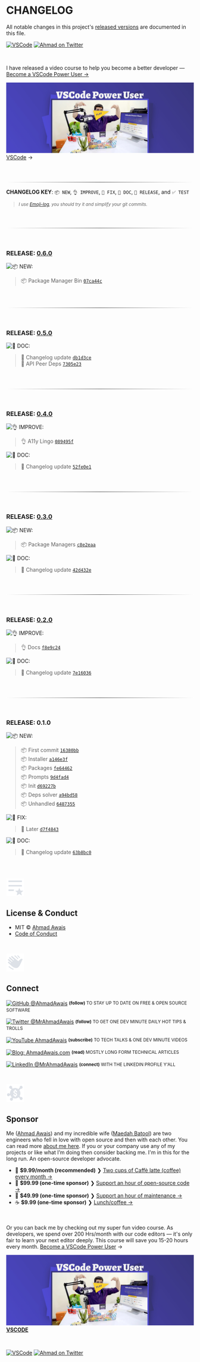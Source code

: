 # CHANGELOG

All notable changes in this project's [released versions](../../releases) are documented in this file.

[![VSCode](https://img.shields.io/badge/-VSCode.pro%20%E2%86%92-gray.svg?colorB=4D2AFF)](https://VSCode.pro/?utm_source=GitHubFOSS)
[![Ahmad on Twitter](https://img.shields.io/twitter/follow/mrahmadawais.svg?style=social&label=Follow%20@MrAhmadAwais)](https://twitter.com/mrahmadawais/)

<br>

I have released a video course to help you become a better developer — <a href="https://vscode.pro/?utm_source=GitHubFOSS" target="_blank">Become a VSCode Power User →</a></p>

<a href="https://vscode.pro/?utm_source=GitHubFOSS" target="_blank"><img src="https://raw.githubusercontent.com/ahmadawais/stuff/master/images/vscodepro/VSCode.jpeg" /><br>VSCode</a> →

<br>

[![hr](https://raw.githubusercontent.com/ahmadawais/stuff/master/images/git/hr.png)](/)

**CHANGELOG KEY**: `📦 NEW`, `👌 IMPROVE`, `🐛 FIX`, `📖 DOC`, `🚀 RELEASE`, and `✅ TEST`

<small>

> _I use [Emoji-log](https://github.com/ahmadawais/Emoji-Log), you should try it and simplify your git commits._

</small>

<br>

[![hr](https://raw.githubusercontent.com/ahmadawais/stuff/master/images/git/hr.png)](/)

<br>

### RELEASE: [0.6.0](https://github.com/ahmadawais/gatsby-package-manager/compare/0.5.0...0.6.0)

![📦 NEW:](https://img.shields.io/badge/-NEW-gray.svg?colorB=3778FF)

> 📦 Package Manager Bin [`07ca44c`](https://github.com/ahmadawais/gatsby-package-manager/commit/07ca44c994fff74cc9cfa35543b57d3f7363af4b) <br>

<br>

[![hr](https://raw.githubusercontent.com/ahmadawais/stuff/master/images/git/hr.png)](/)

<br>

### RELEASE: [0.5.0](https://github.com/ahmadawais/gatsby-package-manager/compare/0.4.0...0.5.0)

![📖 DOC:](https://img.shields.io/badge/-DOCS-gray.svg?colorB=978CD4)

>  📖 Changelog update [`db1d3ce`](https://github.com/ahmadawais/gatsby-package-manager/commit/db1d3cec17db5d10f99fae8e665494a628f73361) <br>
> 📖 API Peer Deps [`7305e23`](https://github.com/ahmadawais/gatsby-package-manager/commit/7305e23e810d8936681347c6a224c2ad832b82ca) <br>

<br>

[![hr](https://raw.githubusercontent.com/ahmadawais/stuff/master/images/git/hr.png)](/)

<br>

### RELEASE: [0.4.0](https://github.com/ahmadawais/gatsby-package-manager/compare/0.3.0...0.4.0)

![👌 IMPROVE:](https://img.shields.io/badge/-IMPROVEMENT-gray.svg?colorB=39AA54)

> 👌 A11y Lingo [`089495f`](https://github.com/ahmadawais/gatsby-package-manager/commit/089495feb683a6f94472e3e54317788a07de52b0) <br>

![📖 DOC:](https://img.shields.io/badge/-DOCS-gray.svg?colorB=978CD4)

>  📖 Changelog update [`52fe0e1`](https://github.com/ahmadawais/gatsby-package-manager/commit/52fe0e17a881ae5f96f8a1124a3e2add4a34d09b) <br>

<br>

[![hr](https://raw.githubusercontent.com/ahmadawais/stuff/master/images/git/hr.png)](/)

<br>

### RELEASE: [0.3.0](https://github.com/ahmadawais/gatsby-package-manager/compare/0.2.0...0.3.0)

![📦 NEW:](https://img.shields.io/badge/-NEW-gray.svg?colorB=3778FF)

> 📦 Package Managers [`c8e2eaa`](https://github.com/ahmadawais/gatsby-package-manager/commit/c8e2eaa5a7714ff7f459363bc880c248d4cebc97) <br>

![📖 DOC:](https://img.shields.io/badge/-DOCS-gray.svg?colorB=978CD4)

>  📖 Changelog update [`42d432e`](https://github.com/ahmadawais/gatsby-package-manager/commit/42d432ec1f03f597e761414e8617e23b48f85ecd) <br>

<br>

[![hr](https://raw.githubusercontent.com/ahmadawais/stuff/master/images/git/hr.png)](/)

<br>

### RELEASE: [0.2.0](https://github.com/ahmadawais/gatsby-package-manager/compare/0.1.0...0.2.0)

![👌 IMPROVE:](https://img.shields.io/badge/-IMPROVEMENT-gray.svg?colorB=39AA54)

> 👌 Docs [`f8e9c24`](https://github.com/ahmadawais/gatsby-package-manager/commit/f8e9c24088004cafb4dc4f0234666ba4c718e3e3) <br>

![📖 DOC:](https://img.shields.io/badge/-DOCS-gray.svg?colorB=978CD4)

>  📖 Changelog update [`7e16036`](https://github.com/ahmadawais/gatsby-package-manager/commit/7e1603697e2a97f9d1727ee0461dfc33dac7ab19) <br>

<br>

[![hr](https://raw.githubusercontent.com/ahmadawais/stuff/master/images/git/hr.png)](/)

<br>

### RELEASE: 0.1.0

![📦 NEW:](https://img.shields.io/badge/-NEW-gray.svg?colorB=3778FF)

> 📦 First commit [`16380bb`](https://github.com/ahmadawais/gatsby-package-manager/commit/16380bb339d0ea0aa0d2a4c3c7699c432f2d5ce8) <br>
> 📦 Installer [`a146e3f`](https://github.com/ahmadawais/gatsby-package-manager/commit/a146e3f128b9793bee83320083f7eb5ddbb6390f) <br>
> 📦 Packages [`fe64462`](https://github.com/ahmadawais/gatsby-package-manager/commit/fe64462a440ec689e74c9ad45d78786580fe9bf5) <br>
> 📦 Prompts [`9d4fad4`](https://github.com/ahmadawais/gatsby-package-manager/commit/9d4fad4aaa650975c71a2216fad5373ffc3a9a5c) <br>
> 📦 Init [`d69227b`](https://github.com/ahmadawais/gatsby-package-manager/commit/d69227bc15d7d0845ac36b971ac602beba2e0e4f) <br>
> 📦 Deps solver [`a94bd58`](https://github.com/ahmadawais/gatsby-package-manager/commit/a94bd58d09dfea9e811f5b8d4a413d56aac4110a) <br>
> 📦 Unhandled [`6487355`](https://github.com/ahmadawais/gatsby-package-manager/commit/6487355a0a6fd0f5984a9908f1b44ae1efa2d59b) <br>

![🐛 FIX:](https://img.shields.io/badge/-FIX-gray.svg?colorB=ff6347)

> 🐛 Later [`d7f4843`](https://github.com/ahmadawais/gatsby-package-manager/commit/d7f4843f38c58e1960bd42b4730816c9d515e7ad) <br>

![📖 DOC:](https://img.shields.io/badge/-DOCS-gray.svg?colorB=978CD4)

>  📖 Changelog update [`63b8bc0`](https://github.com/ahmadawais/gatsby-package-manager/commit/63b8bc0e85e94f30cd23f68d969f4c0e7191b470) <br>

<br>

<br>

[![📃](https://raw.githubusercontent.com/ahmadawais/stuff/master/images/git/license.png)](/)

## License & Conduct

- MIT © [Ahmad Awais](https://twitter.com/MrAhmadAwais/)
- [Code of Conduct](code-of-conduct.md)

<br>

[![🙌](https://raw.githubusercontent.com/ahmadawais/stuff/master/images/git/connect.png)](/)

## Connect

<div align="left">
<p><a href="https://github.com/ahmadawais"><img alt="GitHub @AhmadAwais" align="center" src="https://img.shields.io/badge/GITHUB-gray.svg?colorB=6cc644&colorA=6cc644&style=flat" /></a>&nbsp;<small><strong>(follow)</strong> TO STAY UP TO DATE ON FREE & OPEN SOURCE SOFTWARE</small></p>
<p><a href="https://twitter.com/MrAhmadAwais/"><img alt="Twitter @MrAhmadAwais" align="center" src="https://img.shields.io/badge/TWITTER-gray.svg?colorB=1da1f2&colorA=1da1f2&style=flat" /></a>&nbsp;<small><strong>(follow)</strong> TO GET ONE DEV MINUTE DAILY HOT TIPS & TROLLS</small></p>
<p><a href="https://www.youtube.com/AhmadAwais"><img alt="YouTube AhmadAwais" align="center" src="https://img.shields.io/badge/YOUTUBE-gray.svg?colorB=ff0000&colorA=ff0000&style=flat" /></a>&nbsp;<small><strong>(subscribe)</strong> TO TECH TALKS & ONE DEV MINUTE VIDEOS</small></p>
<p><a href="https://AhmadAwais.com/"><img alt="Blog: AhmadAwais.com" align="center" src="https://img.shields.io/badge/MY%20BLOG-gray.svg?colorB=4D2AFF&colorA=4D2AFF&style=flat" /></a>&nbsp;<small><strong>(read)</strong> MOSTLY LONG FORM TECHNICAL ARTICLES</small></p>
<p><a href="https://www.linkedin.com/in/MrAhmadAwais/"><img alt="LinkedIn @MrAhmadAwais" align="center" src="https://img.shields.io/badge/LINKEDIN-gray.svg?colorB=0077b5&colorA=0077b5&style=flat" /></a>&nbsp;<small><strong>(connect)</strong> WITH THE LINKEDIN PROFILE Y'ALL</small></p>
</div>

<br>

[![👌](https://raw.githubusercontent.com/ahmadawais/stuff/master/images/git/sponsor.png)](/)

## Sponsor

Me ([Ahmad Awais](https://twitter.com/mrahmadawais/)) and my incredible wife ([Maedah Batool](https://twitter.com/MaedahBatool/)) are two engineers who fell in love with open source and then with each other. You can read more [about me here](https://ahmadawais.com/about). If you or your company use any of my projects or like what I’m doing then consider backing me. I'm in this for the long run. An open-source developer advocate.

- 🌟  **$9.99/month (recommended)** ❯ [Two cups of Caffè latte (coffee) every month →](https://pay.paddle.com/checkout/540217)
- 🚀  **$99.99 (one-time sponsor)** ❯ [Support an hour of open-source code →](https://pay.paddle.com/checkout/515568)
- 🔰  **$49.99 (one-time sponsor)** ❯ [Support an hour of maintenance →](https://pay.paddle.com/checkout/527253)
- ☕️  **$9.99 (one-time sponsor)** ❯ [Lunch/coffee →](https://pay.paddle.com/checkout/527254)

<br>

Or you can back me by checking out my super fun video course. As developers, we spend over 200 Hrs/month with our code editors — it's only fair to learn your next editor deeply. This course will save you 15-20 hours every month.  <a href="https://vscode.pro/?utm_source=GitHubFOSS" target="_blank">Become a VSCode Power User</a> →</p>

<a href="https://vscode.pro/?utm_source=GitHubFOSS" target="_blank"><img src="https://raw.githubusercontent.com/ahmadawais/stuff/master/images/vscodepro/VSCode.jpeg" /><br><strong>VSCODE</strong></a>

<br>

[![VSCode](https://img.shields.io/badge/-VSCode.pro%20%E2%86%92-gray.svg?colorB=4D2AFF&style=flat)](https://VSCode.pro/?utm_source=GitHubFOSS)
[![Ahmad on Twitter](https://img.shields.io/twitter/follow/mrahmadawais.svg?style=social&label=Follow%20@MrAhmadAwais)](https://twitter.com/mrahmadawais/)
